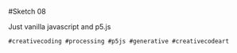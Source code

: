 #Sketch 08

Just vanilla javascript and p5.js

`#creativecoding #processing #p5js #generative #creativecodeart`